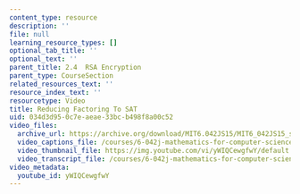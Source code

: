 ```yaml
---
content_type: resource
description: ''
file: null
learning_resource_types: []
optional_tab_title: ''
optional_text: ''
parent_title: 2.4  RSA Encryption
parent_type: CourseSection
related_resources_text: ''
resource_index_text: ''
resourcetype: Video
title: Reducing Factoring To SAT
uid: 034d3d95-0c7e-aeae-33bc-b498f8a00c52
video_files:
  archive_url: https://archive.org/download/MIT6.042JS15/MIT6_042JS15_sat_factors_video_ipod.mp4
  video_captions_file: /courses/6-042j-mathematics-for-computer-science-spring-2015/b206b6509c365bc6b8fc3bcf9d48e2ea_yWIQCewgfwY.vtt
  video_thumbnail_file: https://img.youtube.com/vi/yWIQCewgfwY/default.jpg
  video_transcript_file: /courses/6-042j-mathematics-for-computer-science-spring-2015/d04c5e683e1acda26fd6e0acab9592eb_yWIQCewgfwY.pdf
video_metadata:
  youtube_id: yWIQCewgfwY
---
```

